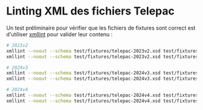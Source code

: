 # Linting XML des fichiers Telepac

Un test préliminaire pour vérifier que les fichiers de fixtures sont correct est d'utiliser [xmllint] pour valider leur contenu :

```bash
# 2023v2
xmllint --noout --schema test/fixtures/telepac-2023v2.xsd test/fixtures/telepac-single-2023v2.xml
xmllint --noout --schema test/fixtures/telepac-2023v2.xsd test/fixtures/telepac-multi-2024v3.xml

# 2024v3
xmllint --noout --schema test/fixtures/telepac-2024v3.xsd test/fixtures/telepac-single-2024v3.xml
xmllint --noout --schema test/fixtures/telepac-2024v3.xsd test/fixtures/telepac-multi-2024v3.xml

# 2024v4
xmllint --noout --schema test/fixtures/telepac-2024v4.xsd test/fixtures/telepac-single-2024v4.xml
xmllint --noout --schema test/fixtures/telepac-2024v4.xsd test/fixtures/telepac-multi-2024v4.xml
```

[xmllint]: https://gnome.pages.gitlab.gnome.org/libxml2/xmllint.html
